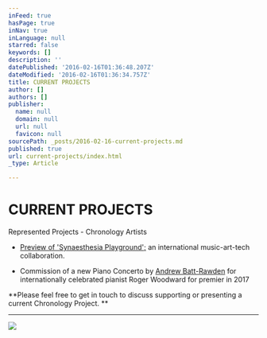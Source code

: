 ```yaml
---
inFeed: true
hasPage: true
inNav: true
inLanguage: null
starred: false
keywords: []
description: ''
datePublished: '2016-02-16T01:36:48.207Z'
dateModified: '2016-02-16T01:36:34.757Z'
title: CURRENT PROJECTS
author: []
authors: []
publisher:
  name: null
  domain: null
  url: null
  favicon: null
sourcePath: _posts/2016-02-16-current-projects.md
published: true
url: current-projects/index.html
_type: Article

---
```

# CURRENT PROJECTS

Represented Projects - Chronology Artists 

* [Preview of 'Synaesthesia Playground';][0] an international music-art-tech collaboration. 

* Commission of a new Piano Concerto by [Andrew Batt-Rawden][1] for internationally celebrated pianist Roger Woodward for premier in 2017

**Please feel free to get in touch to discuss supporting or presenting a current Chronology Project. **

****
![](https://the-grid-user-content.s3-us-west-2.amazonaws.com/6f9d9f34-e971-4473-83cc-72f29f5f8e91.JPEG)

[0]: https://www.youtube.com/watch?v=_sCEnfYXBn4
[1]: https://soundcloud.com/abattrawden